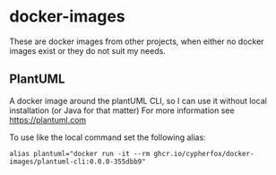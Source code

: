 # docker-images

These are docker images from other projects, when either no docker images exist or they do not suit my needs.

## PlantUML

A docker image around the plantUML CLI, so I can use it without local installation (or Java for that matter)
For more information see https://plantuml.com

To use like the local command set the following alias:

```
alias plantuml="docker run -it --rm ghcr.io/cypherfox/docker-images/plantuml-cli:0.0.0-355dbb9"
```

